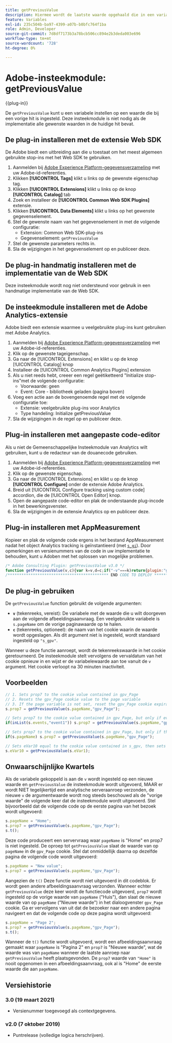 ```yaml
---
title: getPreviousValue
description: Hiermee wordt de laatste waarde opgehaald die in een variabele is doorgegeven.
feature: Variables
exl-id: 235c504b-ba97-4399-a07b-b0bfc764f1ba
role: Admin, Developer
source-git-commit: 7d8df7173b3a78bcb506cc894e2b3deda003e696
workflow-type: tm+mt
source-wordcount: '728'
ht-degree: 0%

---
```


# Adobe-insteekmodule: getPreviousValue

{{plug-in}}

De `getPreviousValue` kunt u een variabele instellen op een waarde die bij een vorige hit is ingesteld. Deze insteekmodule is niet nodig als de implementatie alle gewenste waarden in de huidige hit bevat.

## De plug-in installeren met de extensie Web SDK

De Adobe biedt een uitbreiding aan die u toestaat om het meest algemeen gebruikte stop-ins met het Web SDK te gebruiken.

1. Aanmelden bij [Adobe Experience Platform-gegevensverzameling](https://experience.adobe.com/data-collection) met uw Adobe-id-referenties.
1. Klikken **[!UICONTROL Tags]** klikt u links op de gewenste eigenschap tag.
1. Klikken **[!UICONTROL Extensions]** klikt u links op de knop **[!UICONTROL Catalog]** tab
1. Zoek en installeer de **[!UICONTROL Common Web SDK Plugins]** extensie.
1. Klikken **[!UICONTROL Data Elements]** klikt u links op het gewenste gegevenselement.
1. Stel de gewenste naam van het gegevenselement in met de volgende configuratie:
   * Extension: Common Web SDK-plug-ins
   * Gegevenselement: `getPreviousValue`
1. Stel de gewenste parameters rechts in.
1. Sla de wijzigingen in het gegevenselement op en publiceer deze.

## De plug-in handmatig installeren met de implementatie van de Web SDK

Deze insteekmodule wordt nog niet ondersteund voor gebruik in een handmatige implementatie van de Web SDK.

## De insteekmodule installeren met de Adobe Analytics-extensie

Adobe biedt een extensie waarmee u veelgebruikte plug-ins kunt gebruiken met Adobe Analytics.

1. Aanmelden bij [Adobe Experience Platform-gegevensverzameling](https://experience.adobe.com/data-collection) met uw Adobe-id-referenties.
1. Klik op de gewenste tageigenschap.
1. Ga naar de [!UICONTROL Extensions] en klikt u op de knop [!UICONTROL Catalog] knop
1. Installeer de [!UICONTROL Common Analytics Plugins] extension
1. Als u niet reeds hebt, creeer een regel geëtiketteerd &quot;Initialize stop-ins&quot;met de volgende configuratie:
   * Voorwaarde: geen
   * Event: Core - bibliotheek geladen (pagina boven)
1. Voeg een actie aan de bovengenoemde regel met de volgende configuratie toe:
   * Extensie: veelgebruikte plug-ins voor Analytics
   * Type handeling: Initialize getPreviousValue
1. Sla de wijzigingen in de regel op en publiceer deze.

## Plug-in installeren met aangepaste code-editor

Als u niet de Gemeenschappelijke Insteekmodule van Analytics wilt gebruiken, kunt u de redacteur van de douanecode gebruiken.

1. Aanmelden bij [Adobe Experience Platform-gegevensverzameling](https://experience.adobe.com/data-collection) met uw Adobe-id-referenties.
1. Klik op de gewenste eigenschap.
1. Ga naar de [!UICONTROL Extensions] en klikt u op de knop **[!UICONTROL Configure]** onder de extensie Adobe Analytics.
1. Breid uit [!UICONTROL Configure tracking using custom code] accordion, die de [!UICONTROL Open Editor] knop.
1. Open de aangepaste code-editor en plak de onderstaande plug-incode in het bewerkingsvenster.
1. Sla de wijzigingen in de extensie Analytics op en publiceer deze.

## Plug-in installeren met AppMeasurement

Kopieer en plak de volgende code ergens in het bestand AppMeasurement nadat het object Analytics tracking is geïnstantieerd (met [`s_gi`](../functions/s-gi.md)). Door opmerkingen en versienummers van de code in uw implementatie te behouden, kunt u Adoben met het oplossen van mogelijke problemen.

```js
/* Adobe Consulting Plugin: getPreviousValue v3.0 */
function getPreviousValue(v,c){var k=v,d=c;if("-v"===k)return{plugin:"getPreviousValue",version:"3.0"};var a=function(){if("undefined"!==typeof window.s_c_il)for(var c=0,b;c<window.s_c_il.length;c++)if(b=window.s_c_il[c],b._c&&"s_c"===b._c)return b}();"undefined"!==typeof a&&(a.contextData.getPreviousValue="3.0");window.cookieWrite=window.cookieWrite||function(c,b,f){if("string"===typeof c){var h=window.location.hostname,a=window.location.hostname.split(".").length-1;if(h&&!/^[0-9.]+$/.test(h)){a=2<a?a:2;var e=h.lastIndexOf(".");if(0<=e){for(;0<=e&&1<a;)e=h.lastIndexOf(".",e-1),a--;e=0<e?h.substring(e):h}}g=e;b="undefined"!==typeof b?""+b:"";if(f||""===b)if(""===b&&(f=-60),"number"===typeof f){var d=new Date;d.setTime(d.getTime()+6E4*f)}else d=f;return c&&(document.cookie=encodeURIComponent(c)+"="+encodeURIComponent(b)+"; path=/;"+(f?" expires="+d.toUTCString()+";":"")+(g?" domain="+g+";":""),"undefined"!==typeof cookieRead)?cookieRead(c)===b:!1}};window.cookieRead=window.cookieRead||function(c){if("string"===typeof c)c=encodeURIComponent(c);else return"";var b=" "+document.cookie,a=b.indexOf(" "+c+"="),d=0>a?a:b.indexOf(";",a);return(c=0>a?"":decodeURIComponent(b.substring(a+2+c.length,0>d?b.length:d)))?c:""};var l;d=d||"s_gpv";a=new Date;a.setTime(a.getTime()+18E5);window.cookieRead(d)&&(l=window.cookieRead(d));k?window.cookieWrite(d,k,a):window.cookieWrite(d,l,a);return l};
/******************************************** END CODE TO DEPLOY ********************************************/
```

## De plug-in gebruiken

De `getPreviousValue` function gebruikt de volgende argumenten:

* **`v`** (tekenreeks, vereist): De variabele met de waarde die u wilt doorgeven aan de volgende afbeeldingsaanvraag. Een veelgebruikte variabele is `s.pageName` om de vorige paginawaarde op te halen.
* **`c`** (tekenreeks, optioneel): de naam van het cookie waarin de waarde wordt opgeslagen.  Als dit argument niet is ingesteld, wordt standaard ingesteld op `"s_gpv"`.

Wanneer u deze functie aanroept, wordt de tekenreekswaarde in het cookie geretourneerd. De insteekmodule stelt vervolgens de vervaldatum van het cookie opnieuw in en wijst er de variabelewaarde aan toe vanuit de `v` argument. Het cookie verloopt na 30 minuten inactiviteit.

## Voorbeelden

```js
// 1. Sets prop7 to the cookie value contained in gpv_Page
// 2. Resets the gpv_Page cookie value to the page variable
// 3. If the page variable is not set, reset the gpv_Page cookie expiration
s.prop7 = getPreviousValue(s.pageName,"gpv_Page");

// Sets prop7 to the cookie value contained in gpv_Page, but only if event1 is in the events variable.
if(inList(s.events,"event1")) s.prop7 = getPreviousValue(s.pageName,"gpv_Page");

// Sets prop7 to the cookie value contained in gpv_Page, but only if the page variable is currently set on the page
if(s.pageName) s.prop7 = getPreviousValue(s.pageName,"gpv_Page");

// Sets eVar10 equal to the cookie value contained in s_gpv, then sets the s_gpv cookie to the current value of eVar1.
s.eVar10 = getPreviousValue(s.eVar1);
```

## Onwaarschijnlijke Kwartels

Als de variabele gekoppeld is aan de `v` wordt ingesteld op een nieuwe waarde en `getPreviousValue` de insteekmodule wordt uitgevoerd, MAAR er wordt NIET tegelijkertijd een analytische serveraanroep verzonden, de nieuwe `v` de argumentwaarde wordt nog steeds beschouwd als de &quot;vorige waarde&quot; de volgende keer dat de insteekmodule wordt uitgevoerd.
Stel bijvoorbeeld dat de volgende code op de eerste pagina van het bezoek wordt uitgevoerd:

```js
s.pageName = "Home";
s.prop7 = getPreviousValue(s.pageName,"gpv_Page");
s.t();
```

Deze code produceert een servervraag waar `pageName` is &quot;Home&quot; en prop7 is niet ingesteld.  De oproep tot `getPreviousValue` slaat de waarde van op `pageName` in de `gpv_Page` cookie. Stel dat onmiddellijk daarna op dezelfde pagina de volgende code wordt uitgevoerd:

```js
s.pageName = "New value";
s.prop7 = getPreviousValue(s.pageName,"gpv_Page");
```

Aangezien de `t()` Deze functie wordt niet uitgevoerd in dit codeblok. Er wordt geen andere afbeeldingsaanvraag verzonden.  Wanneer echter `getPreviousValue` deze keer wordt de functiecode uitgevoerd, `prop7` wordt ingesteld op de vorige waarde van `pageName` (&quot;Huis&quot;), dan slaat de nieuwe waarde van op `pageName` (&quot;Nieuwe waarde&quot;) in het dialoogvenster `gpv_Page` cookie. Ga er vervolgens van uit dat de bezoeker naar een andere pagina navigeert en dat de volgende code op deze pagina wordt uitgevoerd:

```js
s.pageName = "Page 2";
s.prop7 = getPreviousValue(s.pageName,"gpv_Page");
s.t();
```

Wanneer de `t()` functie wordt uitgevoerd, wordt een afbeeldingsaanvraag gemaakt waar `pageName` is &quot;Pagina 2&quot; en `prop7` is &quot;Nieuwe waarde&quot;, wat de waarde was van `pageName` wanneer de laatste aanroep naar `getPreviousValue` heeft plaatsgevonden. De `prop7` waarde van `"Home"` is nooit opgenomen in een afbeeldingsaanvraag, ook al is &quot;Home&quot; de eerste waarde die aan `pageName`.

## Versiehistorie

### 3.0 (19 maart 2021)

* Versienummer toegevoegd als contextgegevens.

### v2.0 (7 oktober 2019)

* Puntrelease (volledige logica herschrijven).
